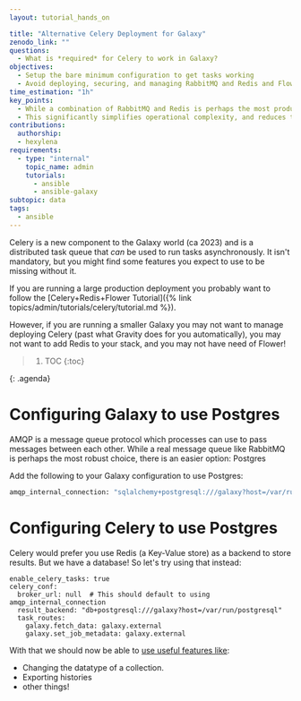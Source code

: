 ```yaml
---
layout: tutorial_hands_on

title: "Alternative Celery Deployment for Galaxy"
zenodo_link: ""
questions:
  - What is *required* for Celery to work in Galaxy?
objectives:
  - Setup the bare minimum configuration to get tasks working
  - Avoid deploying, securing, and managing RabbitMQ and Redis and Flower
time_estimation: "1h"
key_points:
  - While a combination of RabbitMQ and Redis is perhaps the most production ready, you can use Postgres as a backend for Celery
  - This significantly simplifies operational complexity, and reduces the attack surface of your Galaxy.
contributions:
  authorship:
  - hexylena
requirements:
  - type: "internal"
    topic_name: admin
    tutorials:
      - ansible
      - ansible-galaxy
subtopic: data
tags:
  - ansible
---
```


Celery is a new component to the Galaxy world (ca 2023) and is a distributed task queue that *can* be used to run tasks asynchronously. It isn't mandatory, but you might find some features you expect to use to be missing without it.

If you are running a large production deployment you probably want to follow the [Celery+Redis+Flower Tutorial]({% link topics/admin/tutorials/celery/tutorial.md %}).

However, if you are running a smaller Galaxy you may not want to manage deploying Celery (past what Gravity does for you automatically), you may not want to add Redis to your stack, and you may not have need of Flower!

> <agenda-title></agenda-title>
>
> 1. TOC
> {:toc}
>
{: .agenda}

# Configuring Galaxy to use Postgres

AMQP is a message queue protocol which processes can use to pass messages between each other. While a real message queue like RabbitMQ is perhaps the most robust choice, there is an easier option: Postgres

Add the following to your Galaxy configuration to use Postgres:

```bash
amqp_internal_connection: "sqlalchemy+postgresql:///galaxy?host=/var/run/postgresql"
```

# Configuring Celery to use Postgres

Celery would prefer you use Redis (a Key-Value store) as a backend to store results. But we have a database! So let's try using that instead:

```
enable_celery_tasks: true
celery_conf:
  broker_url: null  # This should default to using amqp_internal_connection
  result_backend: "db+postgresql:///galaxy?host=/var/run/postgresql"
  task_routes:
    galaxy.fetch_data: galaxy.external
    galaxy.set_job_metadata: galaxy.external
```

With that we should now be able to [use useful features like](https://docs.galaxyproject.org/en/master/admin/production.html#use-celery-for-asynchronous-tasks):

- Changing the datatype of a collection.
- Exporting histories
- other things!
